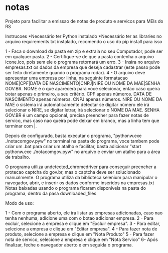 # notas
Projeto para facilitar a emissao de notas de produto e servicos para MEIs do RS

Instrucoes
*Necessário ter Python instalado
*Necessário ter as libraries no arquivo requirements.txt instalado, recomendo o uso do pip install para isso

1 - Faca o download da pasta em zip e extraia no seu Computador, pode ser em qualquer pasta.
2 - Certifique-se de que a pasta contenha o arquivo icone.ico, pois sem ele o programa retornará um erro.
3 - Insira no arquivo empresas.txt os dados da empresa que deseja cadastrar (este passo pode ser feito diretamente quando o programa rodar).
4 - O arquivo deve apresentar uma empresa por linha, na seguinte formatacao NOME|CPF|DATA DE NASCIMENTO|CNPJ|NIRE OU NOME DA MAE|SENHA GOV.BR.
NOME é o que aparecerá para voce selecionar, entao caso queira botar apenas o primeiro, a seu critério.
CPF apenas números.
DATA DE NASCIMENTO apenas números.
CNPJ apenas números.
NIRE OU NOME DA MAE o sistema irá automaticamente detectar se digitar número ele irá selecionar o NIRE, se digitar letrar, irá selecionar o NOME DA MAE.
SENHA GOV.BR é um campo opcional, precisa preencher para fazer notas de servico, mas caso nao queira pode deixar em branco, mas a linha tem que terminar com |.

Depois de configurado, basta executar o programa, "pythonw.exe ./notacomgov.pyw" no terminal na pasta do programa, voce tambem pode criar um .bat para criar um atalho e facilitar, basta adicionar "start pythonw.exe ./notacomgov.pyw" no arquivo e enviar um atalho para a área de trabalho.

O programa utiliza undetected_chromedriver para conseguir preencher a protecao captcha do gov.br, mas o captcha deve ser solucionado manualmente.
O programa utiliza da biblioteca selenium para manipular o navegador, abrir, e inserir os dados conforme inseridos na empresas.txt
Notas baixadas usando o programa ficaram disponiveis na pasta do programa, dentro da pasa downloaded_files

Modo de uso:

1 - Com o programa aberto, ele ira listar as empresas adicionadas, caso nao tenha nenhuma, adicione uma com o botao adicionar empresa.
2 - Para excluir, selecione a empresa e clique em "Excluir empresa".
3 - Para editar, selecione a empresa e clique em "Editar empresa".
4 - Para fazer nota de produto, selecione a empresa e clique em "Nota Produto"
5 - Para fazer nota de servico, selecione a empresa e clique em "Nota Servico"
6- Após finalizar, feche o navegador aberto e em seguida o programa.

